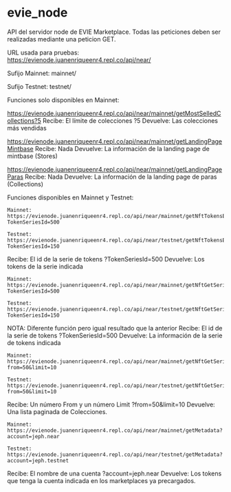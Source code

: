 # evie_node

API del servidor node de EVIE Marketplace.
Todas las peticiones deben ser realizadas mediante una peticion GET.

URL usada para pruebas:
https://evienode.juanenriqueenr4.repl.co/api/near/

Sufijo Mainnet:
mainnet/

Sufijo Testnet:
testnet/

Funciones solo disponibles en Mainnet:

https://evienode.juanenriqueenr4.repl.co/api/near/mainnet/getMostSelledCollections?5
Recibe: El límite de colecciones
?5
Devuelve: Las colecciones más vendidas

https://evienode.juanenriqueenr4.repl.co/api/near/mainnet/getLandingPageMintbase
Recibe: Nada
Devuelve: La información de la landing page de mintbase (Stores)

https://evienode.juanenriqueenr4.repl.co/api/near/mainnet/getLandingPageParas
Recibe: Nada
Devuelve: La información de la landing page de paras (Collections)

Funciones disponibles en Mainnet y Testnet:

```
Mainnet:
https://evienode.juanenriqueenr4.repl.co/api/near/mainnet/getNftTokensBySeries?TokenSeriesId=500
```
```
Testnet:
https://evienode.juanenriqueenr4.repl.co/api/near/testnet/getNftTokensBySeries?TokenSeriesId=150
```
Recibe: El id de la serie de tokens
?TokenSeriesId=500
Devuelve: Los tokens de la serie indicada

```
Mainnet:
https://evienode.juanenriqueenr4.repl.co/api/near/mainnet/getNftGetSeriesSingle?TokenSeriesId=500
```
```
Testnet:
https://evienode.juanenriqueenr4.repl.co/api/near/testnet/getNftGetSeriesSingle?TokenSeriesId=150
```
NOTA: Diferente función pero igual resultado que la anterior
Recibe: El id de la serie de tokens
?TokenSeriesId=500
Devuelve: La información de la serie de tokens indicada
    
```
Mainnet:
https://evienode.juanenriqueenr4.repl.co/api/near/mainnet/getNftGetSeries?from=50&limit=10
```
```
Testnet:
https://evienode.juanenriqueenr4.repl.co/api/near/testnet/getNftGetSeries?from=50&limit=10
```
Recibe: Un número From y un número Limit
?from=50&limit=10
Devuelve: Una lista paginada de Colecciones.
 
```
Mainnet:
https://evienode.juanenriqueenr4.repl.co/api/near/mainnet/getMetadata?account=jeph.near
```
```
Testnet:
https://evienode.juanenriqueenr4.repl.co/api/near/testnet/getMetadata?account=jeph.testnet
```
Recibe: El nombre de una cuenta
?account=jeph.near
Devuelve: Los tokens que tenga la cuenta indicada en los marketplaces ya precargados.

```

```

